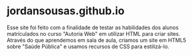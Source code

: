 # jordansousas.github.io
Esse site foi feito com a finalidade de testar as habilidades dos alunos matrículados no curso "Autoria Web" em utilizar HTML para criar sites. Através do que aprendemos em sala de aula, criamos um site em HTML5 sobre "Saúde Pública" e usamos recursos de CSS para estilizá-lo.
